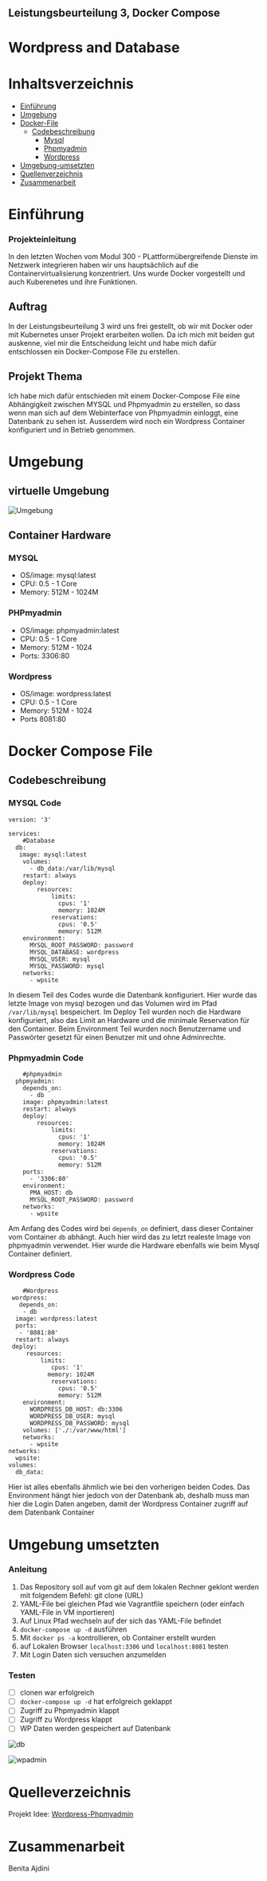 ## Leistungsbeurteilung 3, Docker Compose
# Wordpress and Database

# Inhaltsverzeichnis
- [Einführung](#Einführung)
- [Umgebung](#umgebung)
- [Docker-File](#docker-compose-file)
    - [Codebeschreibung](#codebeschreibung)
        - [Mysql](#mysql-code)
        - [Phpmyadmin](#phpmyadmin-code)
        - [Wordpress](#wordpress-code)
- [Umgebung-umsetzten](#umgebung-umsetzten)
- [Quellenverzeichnis](#quelleverzeichnis)
- [Zusammenarbeit](#zusammenarbeit)


# Einführung
### Projekteinleitung
In den letzten Wochen vom Modul 300 - PLattformübergreifende Dienste im Netzwerk integrieren haben wir uns hauptsächlich auf die Containervirtualisierung konzentriert. Uns wurde Docker vorgestellt und auch Kuberenetes und ihre Funktionen. 

## Auftrag
In der Leistungsbeurteilung 3 wird uns frei gestellt, ob wir mit Docker oder mit Kubernetes unser Projekt erarbeiten wollen. 
Da ich mich mit beiden gut auskenne, viel mir die Entscheidung leicht und habe mich dafür entschlossen ein Docker-Compose File zu erstellen.

## Projekt Thema
Ich habe mich dafür entschieden mit einem Docker-Compose File eine Abhängigkeit zwischen MYSQL und Phpmyadmin zu erstellen, so dass wenn man sich auf dem Webinterface von Phpmyadmin einloggt, eine Datenbank zu sehen ist. Ausserdem wird noch ein Wordpress Container konfiguriert und in Betrieb genommen. 

# Umgebung
## virtuelle Umgebung
![Umgebung](https://github.com/istrefimeset/M300-Services/blob/main/LB3/Images/Umgebung.png)

## Container Hardware
### MYSQL
- OS/image: mysql:latest
- CPU: 0.5 - 1 Core
- Memory: 512M - 1024M

### PHPmyadmin
- OS/image: phpmyadmin:latest
- CPU: 0.5 - 1 Core
- Memory: 512M - 1024
- Ports: 3306:80

### Wordpress
- OS/image: wordpress:latest
- CPU: 0.5 - 1 Core
- Memory: 512M - 1024
- Ports 8081:80

# Docker Compose File

## Codebeschreibung
### MYSQL Code

>

    version: '3'

    services:
        #Database
      db:
       image: mysql:latest
        volumes:
          - db_data:/var/lib/mysql
        restart: always
        deploy:
            resources:
                limits:
                  cpus: '1'
                  memory: 1024M
                reservations:
                  cpus: '0.5'
                  memory: 512M     
        environment:
          MYSQL_ROOT_PASSWORD: password
          MYSQL_DATABASE: wordpress
          MYSQL_USER: mysql
          MYSQL_PASSWORD: mysql
        networks:
          - wpsite

In diesem Teil des Codes wurde die Datenbank konfiguriert. Hier wurde das letzte Image von mysql bezogen und das Volumen wird im Pfad `/var/lib/mysql` bespeichert.
Im Deploy Teil wurden noch die Hardware konfiguriert, also das Limit an Hardware und die minimale Reservation für den Container. Beim Environment Teil wurden noch Benutzername und Passwörter gesetzt für einen Benutzer mit und ohne Adminrechte. 

### Phpmyadmin Code

>

        #phpmyadmin
      phpmyadmin:
        depends_on:
          - db
        image: phpmyadmin:latest
        restart: always
        deploy:
            resources:
                limits:
                  cpus: '1'
                  memory: 1024M
                reservations:
                  cpus: '0.5'
                  memory: 512M           
        ports:
          - '3306:80'
        environment:
          PMA_HOST: db
          MYSQL_ROOT_PASSWORD: password 
        networks:
          - wpsite

Am Anfang des Codes wird bei `depends_on` definiert, dass dieser Container vom Container `db` abhängt. Auch hier wird das zu letzt realeste Image von phpmyadmin verwendet. Hier wurde die Hardware ebenfalls wie beim Mysql Container definiert. 

### Wordpress Code

>

        #Wordpress
     wordpress:
       depends_on:
        - db
      image: wordpress:latest
      ports:
       - '8081:80'
      restart: always
     deploy:
         resources:
             limits:
                cpus: '1'
               memory: 1024M
                reservations:
                  cpus: '0.5'
                  memory: 512M       
        environment:
          WORDPRESS_DB_HOST: db:3306
          WORDPRESS_DB_USER: mysql
          WORDPRESS_DB_PASSWORD: mysql
        volumes: ['./:/var/www/html']
        networks:
          - wpsite
    networks:
      wpsite:
    volumes:
      db_data:

Hier ist alles ebenfalls ähmlich wie bei den vorherigen beiden Codes. Das Environment hängt hier jedoch von der Datenbank ab, deshalb muss man hier die Login Daten angeben, damit der Wordpress Container zugriff auf dem Datenbank Container


# Umgebung umsetzten

### Anleitung
1. Das Repository soll auf vom git auf dem lokalen Rechner geklont werden mit folgendem Befehl: git clone (URL)
2. YAML-File bei gleichen Pfad wie Vagrantfile speichern (oder einfach YAML-File in VM inportieren)
3. Auf Linux Pfad wechseln auf der sich das YAML-File befindet
4. `docker-compose up -d` ausführen
5. Mit `docker ps -a` kontrollieren, ob Container erstellt wurden
6. auf Lokalen Browser `localhost:3306` und  `localhost:8081` testen
7. Mit Login Daten sich versuchen anzumelden


### Testen

- [ ] clonen war erfolgreich
- [ ] `docker-compose up -d` hat erfolgreich geklappt
- [ ] Zugriff zu Phpmyadmin klappt
- [ ] Zugriff zu Wordpress klappt
- [ ] WP Daten werden gespeichert auf Datenbank

![db](https://github.com/istrefimeset/M300-Services/blob/main/LB3/Images/db.png)


![wpadmin](https://github.com/istrefimeset/M300-Services/blob/main/LB3/Images/wpadmin.png)

# Quelleverzeichnis
Projekt Idee: [Wordpress-Phpmyadmin](https://docs.docker.com/samples/wordpress/)

# Zusammenarbeit
Benita Ajdini

